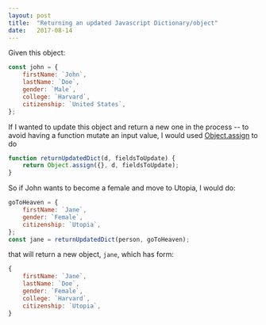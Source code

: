 ```yaml
---
layout: post
title:  "Returning an updated Javascript Dictionary/object"
date:   2017-08-14
---
```


Given this object:
```js
const john = {
	firstName: `John`,
	lastName: `Doe`,
	gender: `Male`,
	college: `Harvard`,
	citizenship: `United States`,
};
```

If I wanted to update this object and return a new one in the process
-- to avoid having a function mutate an input value, 
I would used [Object.assign](https://developer.mozilla.org/en-US/docs/Web/JavaScript/Reference/Global_Objects/Object/assign) to do

```js
function returnUpdatedDict(d, fieldsToUpdate) {
	return Object.assign({}, d, fieldsToUpdate);
}
```

So if John wants to become a female and move to Utopia, I would do:
```js
goToHeaven = {
	firstName: `Jane`,
	gender: `Female`,
	citizenship: `Utopia`,
};
const jane = returnUpdatedDict(person, goToHeaven);
```

that will return a new object, `jane`, which has form:
```js
{
	firstName: `Jane`,
	lastName: `Doe`,
	gender: `Female`,
	college: `Harvard`,
	citizenship: `Utopia`,
}
```
